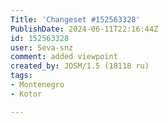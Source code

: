 ```yaml
---
Title: 'Changeset #152563328'
PublishDate: 2024-06-11T22:16:44Z
id: 152563328
user: Seva-snz
comment: added viewpoint
created_by: JOSM/1.5 (18118 ru)
tags:
- Montenegro
- Kotor

---
```

